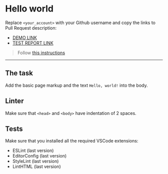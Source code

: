 # Hello world

Replace `<your_account>` with your Github username and copy the links to Pull Request description:
- [DEMO LINK](https://DmitryVolchokFE.github.io/layout_hello-world/)
- [TEST REPORT LINK](https://DmitryVolchokFE.github.io/layout_hello-world/report/html_report/)

> Follow [this instructions](https://mate-academy.github.io/layout_task-guideline/#how-to-solve-the-layout-tasks-on-github)
___

## The task

Add the basic page markup and the text `Hello, world!` into the body.

## Linter

Make sure that `<head>` and `<body>` have indentation of 2 spaces.

## Tests

Make sure that you installed all the required VSCode extensions:

- ESLint (last version)
- EditorConfig (last version)
- StyleLint (last version)
- LintHTML (last version)
